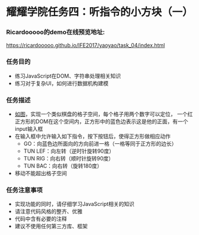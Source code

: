 # 耀耀学院任务四：听指令的小方块（一）
### Ricardooooo的demo在线预览地址:
https://ricardooooo.github.io/IFE2017/yaoyao/task_04/index.html

### 任务目的
* 练习JavaScript在DOM、字符串处理相关知识
* 练习对于复杂UI，如何进行数据机构建模

### 任务描述
* [如图](http://7xrp04.com1.z0.glb.clouddn.com/task_2_33_1.jpg)，实现一个类似棋盘的格子空间，每个格子用两个数字可以定位，
一个红正方形的DOM在这个空间内，正方形中的蓝色边表示这是他的正面，有一个input输入框
* 在输入框中允许输入如下指令，按下按钮后，使得正方形做相应动作
  * GO：向蓝色边所面向的方向前进一格（一格等同于正方形的边长）
  * TUN LEF：向左转（逆时针旋转90度）
  * TUN RIG：向右转（顺时针旋转90度）
  * TUN BAC：向右转（旋转180度）
* 移动不能超出格子空间

### 任务注意事项
* 实现功能的同时，请仔细学习JavaScript相关的知识
* 请注意代码风格的整齐、优雅
* 代码中含有必要的注释
* 建议不使用任何第三方库、框架
